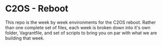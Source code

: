 # C2OS - Reboot

This repo is the week by week environments for the C2OS reboot. Rather than one complete set of files, each week is broken down into it's own folder, Vagrantfile, and set of scripts to bring you on par with what we are building that week.

